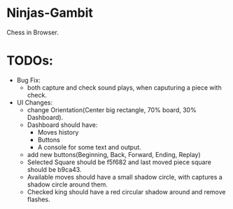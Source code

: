 # Ninjas-Gambit
Chess in Browser.


# TODOs:
- Bug Fix:
    - both capture and check sound plays, when caputuring a piece with check.
- UI Changes:
    - change Orientation(Center big rectangle, 70% board, 30% Dashboard).
    - Dashboard should have:
        - Moves history
        - Buttons
        - A console for some text and output.
    - add new buttons(Beginning, Back, Forward, Ending, Replay)
    - Selected Square should be f5f682 and last moved piece square should be b9ca43.
    - Available moves should have a small shadow circle, with captures a shadow circle around them.
    - Checked king should have a red circular shadow around and remove flashes.
